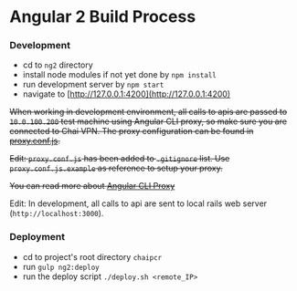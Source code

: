 # Angular 2 Build Process

### Development

 - cd to `ng2` directory
 - install node modules if not yet done by `npm install`
 - run development server by `npm start`
 - navigate to [http://127.0.0.1:4200](http://127.0.0.1:4200)

~~When working in development environment, all calls to apis are passed to `10.0.100.200` test machine using Angular CLI proxy, so make sure you are connected to Chai VPN. The proxy configuration can be found in [proxy.conf.js](./proxy.conf.js).~~

~~Edit: `proxy.conf.js` has been added to `.gitignore` list. Use `proxy.conf.js.example` as reference to setup your proxy.~~

~~You can read more about [Angular CLI Proxy](https://github.com/angular/angular-cli/blob/master/docs/documentation/stories/proxy.md)~~

Edit: In development, all calls to api are sent to local rails web server (`http://localhost:3000`).

### Deployment

 - cd to project's root directory `chaipcr`
 - run `gulp ng2:deploy`
 - run the deploy script `./deploy.sh <remote_IP>`
